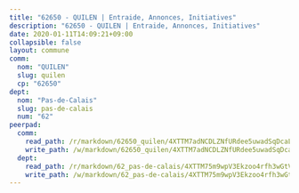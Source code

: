 ```yaml
---
title: "62650 - QUILEN | Entraide, Annonces, Initiatives"
description: "62650 - QUILEN | Entraide, Annonces, Initiatives"
date: 2020-01-11T14:09:21+09:00
collapsible: false
layout: commune
comm:
  nom: "QUILEN"
  slug: quilen
  cp: "62650"
dept:
  nom: "Pas-de-Calais"
  slug: pas-de-calais
  num: "62"
peerpad:
  comm:
    read_path: /r/markdown/62650_quilen/4XTTM7adNCDLZNfURdee5uwadSqDcaL1EWpRAwYR8K6err1Pa
    write_path: /w/markdown/62650_quilen/4XTTM7adNCDLZNfURdee5uwadSqDcaL1EWpRAwYR8K6err1Pa-K3TgTiQ7RsP3Qhp2p6ixbofj5UwiXg3bPMd691gEYmctBxNWammUbwTabjHk2tfazyDZrJV3y5iG928FQcNmQDWArdwMhruNFLGxj4iVY29P8gtDq3d9V3pc2WFb7rGGKVmAuYxt
  dept:
    read_path: /r/markdown/62_pas-de-calais/4XTTM75m9wpV3Ekzoo4rfh3wGtVqt7nPTzMg1MYVhwVomdK8M
    write_path: /w/markdown/62_pas-de-calais/4XTTM75m9wpV3Ekzoo4rfh3wGtVqt7nPTzMg1MYVhwVomdK8M-K3TgUmr9JtwkYScCjcSURkMhybGQe5kHc1bRyhUZ1Wa2wG6pz5UNZNwoMKw4Jus6Jj7CvvxkpNkxiJNsUrpUeN5qz4STN1oot9grws6ozQYd7932KDHnTUhWPve6bWc9W3XBLASD
---
```


